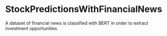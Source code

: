 # StockPredictionsWithFinancialNews
A dataset of financial news is classified with BERT in order to extract investment opportunities.
